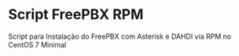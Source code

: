 # Script FreePBX RPM
Script para Instalação do FreePBX com Asterisk e DAHDI via RPM no CentOS 7 Minimal
